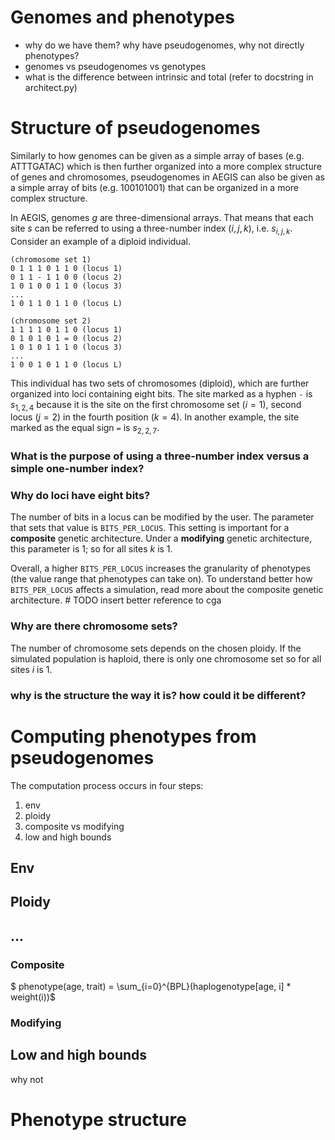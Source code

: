 <!-- Last updated for version 2.x # TODO -->

<!-- when explaining, consider technical aspect (what technical problem is this solving), biological aspect (what biology is this simulating); include graphics and formulas -->

# Genomes and phenotypes
- why do we have them? why have pseudogenomes, why not directly phenotypes?
- genomes vs pseudogenomes vs genotypes
- what is the difference between intrinsic and total (refer to docstring in architect.py)


# Structure of pseudogenomes

Similarly to how genomes can be given as a simple array of bases (e.g. ATTTGATAC)
which is then further organized into a more complex structure of genes and chromosomes,
pseudogenomes in AEGIS can also be given as a simple array of bits (e.g. 100101001)
that can be organized in a more complex structure.

In AEGIS, genomes $g$ are three-dimensional arrays. That means that each site $s$ can be referred to
using a three-number index ($i,j,k$), i.e. $s_{i,j,k}$. Consider an example of a diploid individual.

```
(chromosome set 1)
0 1 1 1 0 1 1 0 (locus 1)
0 1 1 - 1 1 0 0 (locus 2)
1 0 1 0 0 1 1 0 (locus 3)
...
1 0 1 1 0 1 1 0 (locus L)

(chromosome set 2)
1 1 1 1 0 1 1 0 (locus 1)
0 1 0 1 0 1 = 0 (locus 2)
1 0 1 0 1 1 1 0 (locus 3)
...
1 0 0 1 0 1 1 0 (locus L)
```

This individual has two sets of chromosomes (diploid), which are further organized into loci containing eight bits.
The site marked as a hyphen `-` is $s_{1,2,4}$ because it is the site on the first chromosome set ($i=1$),
second locus ($j=2$) in the fourth position ($k=4$).
In another example, the site marked as the equal sign `=` is $s_{2,2,7}$.

### What is the purpose of using a three-number index versus a simple one-number index?

### Why do loci have eight bits?

The number of bits in a locus can be modified by the user. The parameter that sets that value is `BITS_PER_LOCUS`.
This setting is important for a __composite__ genetic architecture. Under a __modifying__ genetic architecture, this parameter is $1$; so for all sites $k$ is 1.

Overall, a higher `BITS_PER_LOCUS` increases the granularity of phenotypes (the value range that phenotypes can take on).
To understand better how `BITS_PER_LOCUS` affects a simulation, read more about the composite genetic architecture. # TODO insert better reference to cga


### Why are there chromosome sets?

The number of chromosome sets depends on the chosen ploidy. If the simulated population is haploid, there is only one chromosome set so for all sites $i$ is $1$.

### why is the structure the way it is? how could it be different?

# Computing phenotypes from pseudogenomes

The computation process occurs in four steps:
1. env
2. ploidy
3. composite vs modifying
4. low and high bounds


## Env

## Ploidy

## ...

### Composite
$ phenotype(age, trait) = \sum_{i=0}^{BPL}(haplogenotype[age, i] * weight(i))$

### Modifying

## Low and high bounds

why not

# Phenotype structure
